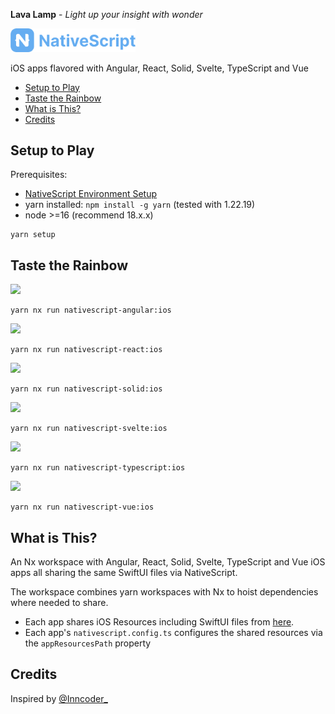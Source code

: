 **Lava Lamp** - *Light up your insight with wonder*

<img src="https://raw.githubusercontent.com/NativeScript/artwork/main/logo/export/NativeScript_Logo_Wide_White_Blue_Rounded_Blue.png" width="200"/> 

iOS apps flavored with Angular, React, Solid, Svelte, TypeScript and Vue

- [Setup to Play](#setup-to-play)
- [Taste the Rainbow](#taste-the-rainbow)
- [What is This?](#what-is-this)
- [Credits](#credits)

## Setup to Play

Prerequisites:
- [NativeScript Environment Setup](https://docs.nativescript.org/environment-setup.html)
- yarn installed: `npm install -g yarn` (tested with 1.22.19)
- node >=16 (recommend 18.x.x)

```
yarn setup
```

## Taste the Rainbow

<img src="https://upload.wikimedia.org/wikipedia/commons/thumb/c/cf/Angular_full_color_logo.svg/2048px-Angular_full_color_logo.svg.png" width="60"/>

```
yarn nx run nativescript-angular:ios
```

<img src="https://upload.wikimedia.org/wikipedia/commons/thumb/a/a7/React-icon.svg/1000px-React-icon.svg.png" width="60"/>

```
yarn nx run nativescript-react:ios
```

<img src="https://www.solidjs.com/img/logo/without-wordmark/logo.png" width="60"/>

```
yarn nx run nativescript-solid:ios
```

<img src="https://upload.wikimedia.org/wikipedia/commons/thumb/1/1b/Svelte_Logo.svg/996px-Svelte_Logo.svg.png?20191219133350" width="60"/>

```
yarn nx run nativescript-svelte:ios
```

<img src="https://upload.wikimedia.org/wikipedia/commons/thumb/4/4c/Typescript_logo_2020.svg/1024px-Typescript_logo_2020.svg.png?20221110153201" width="60"/>

```
yarn nx run nativescript-typescript:ios
```

<img src="https://upload.wikimedia.org/wikipedia/commons/thumb/9/95/Vue.js_Logo_2.svg/1024px-Vue.js_Logo_2.svg.png?20170919082558" width="60"/>

```
yarn nx run nativescript-vue:ios
```

## What is This?

An Nx workspace with Angular, React, Solid, Svelte, TypeScript and Vue iOS apps all sharing the same SwiftUI files via NativeScript.

The workspace combines yarn workspaces with Nx to hoist dependencies where needed to share.

- Each app shares iOS Resources including SwiftUI files from [here](tools/App_Resources/iOS/src).
- Each app's `nativescript.config.ts` configures the shared resources via the `appResourcesPath` property

## Credits

Inspired by [@Inncoder_](https://twitter.com/Inncoder_)
